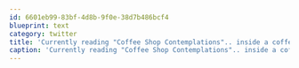 ```yaml
---
id: 6601eb99-83bf-4d8b-9f0e-38d7b486bcf4
blueprint: text
category: twitter
title: 'Currently reading "Coffee Shop Contemplations".. inside a coffee shop.. ow.ly/h0mwv @hackmake'
caption: 'Currently reading "Coffee Shop Contemplations".. inside a coffee shop.. <a href="http://ow.ly/h0mwv" title="http://ow.ly/h0mwv" class="link link_untco">ow.ly/h0mwv</a> <span class="username username_linked">@<a href="https://twitter.com/hackmake" title="hackmake.org">hackmake</a></span>'
---
```

